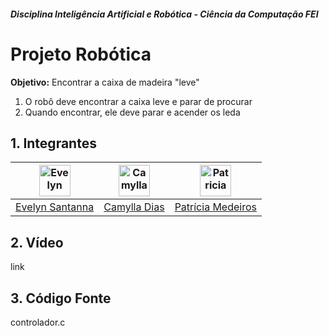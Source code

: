 ##### Disciplina Inteligência Artificial e Robótica - Ciência da Computação FEI

# Projeto Robótica
**Objetivo:** Encontrar a caixa de madeira "leve"
1.  O robô deve encontrar a caixa leve e parar de procurar
2.  Quando encontrar, ele deve parar e acender os leda

##  1. Integrantes

<div align="center">

| <img src="https://avatars.githubusercontent.com/evesantana" alt="Evelyn" width="50"/> | <img src="https://avatars.githubusercontent.com/camylladias" alt="Camylla" width="50"/> | <img src="https://avatars.githubusercontent.com/patriciamed" alt="Patricia" width="50" width="50"/>
|:------------------------------------------------------------------------------------------:|:-------------------------------------------------------------------------------------------:|:-------------------------------------------------------------------------------------------:|
| [Evelyn Santanna](https://github.com/evesantana)| [Camylla Dias](https://github.com/camylladias)| [Patrícia Medeiros](https://github.com/patriciamed)                          
</div>

##  2. Vídeo
link

##  3. Código Fonte
controlador.c